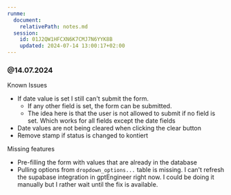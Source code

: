 ```yaml
---
runme:
  document:
    relativePath: notes.md
  session:
    id: 01J2QW1HFCXN6K7CMJ7N6YYK8B
    updated: 2024-07-14 13:00:17+02:00
---
```


### @14.07.2024

Known Issues

- If date value is set I still can't submit the form.
   - If any other field is set, the form can be submitted.
   - The idea here is that the user is not allowed to submit if no field is set. Which works for all fields except the date fields
- Date values are not being cleared when clicking the clear button
- Remove stamp if status is changed to kontiert

Missing features

- Pre-filling the form with values that are already in the database
- Pulling options from `dropdown_options...` table is missing. I can't refresh the supabase integration in gptEngineer right now. I could be doing it manually but I rather wait until the fix is available.